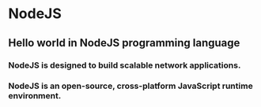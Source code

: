 # NodeJS
## Hello world in NodeJS programming language

### NodeJS is designed to build scalable network applications.

### NodeJS is an open-source, cross-platform JavaScript runtime environment.